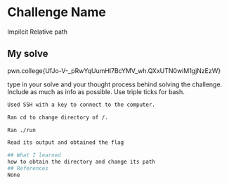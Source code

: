 # Challenge Name
Impilcit Relative path

## My solve
pwn.college{UfJo-V-_pRwYqUumHl7BcYMV_wh.QXxUTN0wiM1gjNzEzW}

type in your solve and your thought process behind solving the challenge. Include as much as info as possible. Use triple ticks for bash.
```bash
Used SSH with a key to connect to the computer.

Ran cd to change directory of /.

Ran ./run

Read its output and obtained the flag

## What I learned
how to obtain the directory and change its path
## References 
None